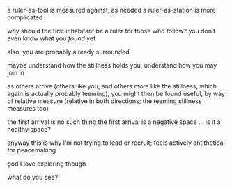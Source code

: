 a ruler-as-tool is measured against, as needed
a ruler-as-station is more complicated

why should the first inhabitant be a ruler for those who follow? you don’t even know what you *found* yet

also, you are probably already surrounded

maybe understand how the stillness holds you, understand how you may join in

as others arrive (others like you, and others more like the stillness, which again is actually probably teeming), you might then be found useful, by way of relative measure (relative in both directions; the teeming stillness measures too)

the first arrival is no such thing
the first arrival is a negative space
… is it a healthy space?

anyway this is why I’m not trying to lead or recruit; feels actively antithetical for peacemaking

god I love exploring though

what do you see?
